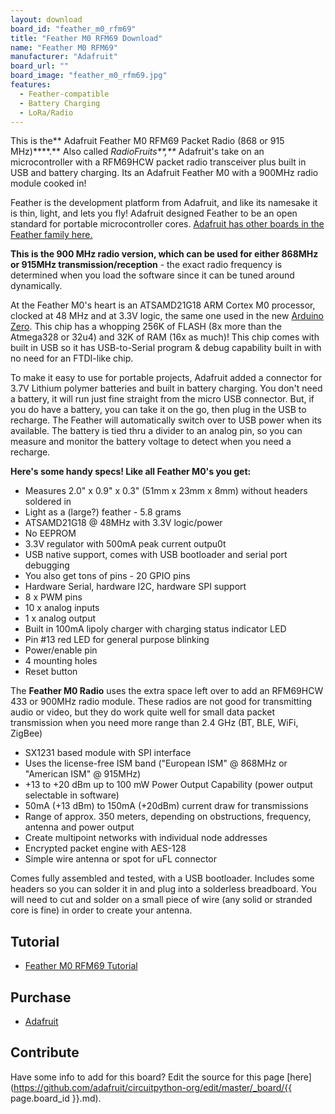 ```yaml
---
layout: download
board_id: "feather_m0_rfm69"
title: "Feather M0 RFM69 Download"
name: "Feather M0 RFM69"
manufacturer: "Adafruit"
board_url: ""
board_image: "feather_m0_rfm69.jpg"
features:
  - Feather-compatible
  - Battery Charging
  - LoRa/Radio
---
```


This is the** Adafruit Feather M0 RFM69 Packet Radio (868 or 915 MHz)****.** Also called _RadioFruits**,**_ Adafruit's take on an microcontroller with a RFM69HCW packet radio transceiver plus built in USB and battery charging. Its an Adafruit Feather M0 with a 900MHz radio module cooked in!

Feather is the development platform from Adafruit, and like its namesake it is thin, light, and lets you fly! Adafruit designed Feather to be an open standard for portable microcontroller cores. [Adafruit has other boards in the Feather family here.](https://www.adafruit.com/feather)

**This is the 900 MHz radio version, which can be used for either 868MHz or 915MHz transmission/reception** - the exact radio frequency is determined when you load the software since it can be tuned around dynamically.

At the Feather M0's heart is an ATSAMD21G18 ARM Cortex M0 processor, clocked at 48 MHz and at 3.3V logic, the same one used in the new [Arduino Zero](https://www.adafruit.com/products/2843). This chip has a whopping 256K of FLASH (8x more than the Atmega328 or 32u4) and 32K of RAM (16x as much)! This chip comes with built in USB so it has USB-to-Serial program & debug capability built in with no need for an FTDI-like chip.

To make it easy to use for portable projects, Adafruit added a connector for 3.7V Lithium polymer batteries and built in battery charging. You don't need a battery, it will run just fine straight from the micro USB connector. But, if you do have a battery, you can take it on the go, then plug in the USB to recharge. The Feather will automatically switch over to USB power when its available. The battery is tied thru a divider to an analog pin, so you can measure and monitor the battery voltage to detect when you need a recharge.

**Here's some handy specs! Like all Feather M0's you get:**

*   Measures 2.0" x 0.9" x 0.3" (51mm x 23mm x 8mm) without headers soldered in
*   Light as a (large?) feather - 5.8 grams
*   ATSAMD21G18 @ 48MHz with 3.3V logic/power
*   No EEPROM
*   3.3V regulator with 500mA peak current outpu0t
*   USB native support, comes with USB bootloader and serial port debugging
*   You also get tons of pins - 20 GPIO pins
*   Hardware Serial, hardware I2C, hardware SPI support
*   8 x PWM pins
*   10 x analog inputs
*   1 x analog output
*   Built in 100mA lipoly charger with charging status indicator LED
*   Pin #13 red LED for general purpose blinking
*   Power/enable pin
*   4 mounting holes
*   Reset button

The **Feather M0 Radio** uses the extra space left over to add an RFM69HCW 433 or 900MHz radio module. These radios are not good for transmitting audio or video, but they do work quite well for small data packet transmission when you need more range than 2.4 GHz (BT, BLE, WiFi, ZigBee)

*   SX1231 based module with SPI interface
*   Uses the license-free ISM band ("European ISM" @ 868MHz or "American ISM" @ 915MHz)
*   +13 to +20 dBm up to 100 mW Power Output Capability (power output selectable in software)
*   50mA (+13 dBm) to 150mA (+20dBm) current draw for transmissions
*   Range of approx. 350 meters, depending on obstructions, frequency, antenna and power output
*   Create multipoint networks with individual node addresses
*   Encrypted packet engine with AES-128
*   Simple wire antenna or spot for uFL connector

Comes fully assembled and tested, with a USB bootloader. Includes some headers so you can solder it in and plug into a solderless breadboard. You will need to cut and solder on a small piece of wire (any solid or stranded core is fine) in order to create your antenna.

## Tutorial

- [Feather M0 RFM69 Tutorial](https://learn.adafruit.com/adafruit-feather-m0-radio-with-rfm69-packet-radio)

## Purchase

* [Adafruit](https://www.adafruit.com/product/3176)

## Contribute

Have some info to add for this board? Edit the source for this page [here](https://github.com/adafruit/circuitpython-org/edit/master/_board/{{ page.board_id }}.md).
